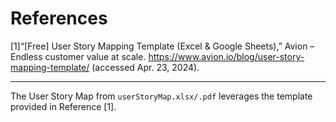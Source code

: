 # References

[1]“[Free] User Story Mapping Template (Excel & Google Sheets),” Avion – Endless customer value at scale. https://www.avion.io/blog/user-story-mapping-template/ (accessed Apr. 23, 2024).

---
The User Story Map from `userStoryMap.xlsx/.pdf` leverages the template provided in Reference [1]. 


‌